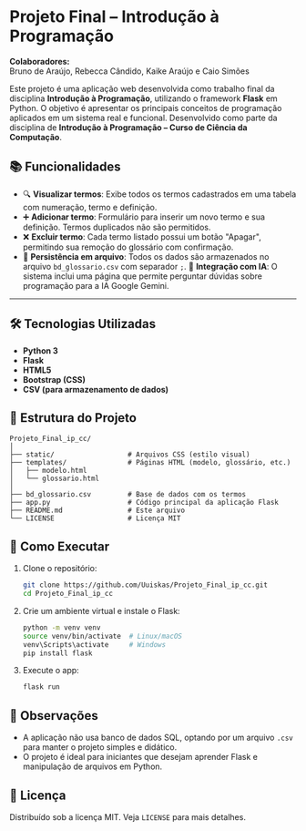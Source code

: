 # Projeto Final – Introdução à Programação
**Colaboradores:**  
Bruno de Araújo, Rebecca Cândido, Kaike Araújo e Caio Simões

Este projeto é uma aplicação web desenvolvida como trabalho final da disciplina **Introdução à Programação**, utilizando o framework **Flask** em Python. O objetivo é apresentar os principais conceitos de programação aplicados em um sistema real e funcional.
Desenvolvido como parte da disciplina de **Introdução à Programação – Curso de Ciência da Computação**.

## 📚 Funcionalidades

- 🔍 **Visualizar termos**: Exibe todos os termos cadastrados em uma tabela com numeração, termo e definição.
- ➕ **Adicionar termo**: Formulário para inserir um novo termo e sua definição. Termos duplicados não são permitidos.
- ❌ **Excluir termo**: Cada termo listado possui um botão "Apagar", permitindo sua remoção do glossário com confirmação.
- 💾 **Persistência em arquivo**: Todos os dados são armazenados no arquivo `bd_glossario.csv` com separador `;`.
 🤖 **Integração com IA**: O sistema inclui uma página que permite perguntar dúvidas sobre programação para a IA Google Gemini.

---
## 🛠️ Tecnologias Utilizadas

- **Python 3**
- **Flask**
- **HTML5**
- **Bootstrap (CSS)**
- **CSV (para armazenamento de dados)**

## 📁 Estrutura do Projeto

```
Projeto_Final_ip_cc/
│
├── static/                  # Arquivos CSS (estilo visual)
├── templates/               # Páginas HTML (modelo, glossário, etc.)
│   ├── modelo.html
│   └── glossario.html
│
├── bd_glossario.csv         # Base de dados com os termos
├── app.py                   # Código principal da aplicação Flask
├── README.md                # Este arquivo
└── LICENSE                  # Licença MIT
```

## 🚀 Como Executar

1. Clone o repositório:
   ```bash
   git clone https://github.com/Uuiskas/Projeto_Final_ip_cc.git
   cd Projeto_Final_ip_cc
   ```

2. Crie um ambiente virtual e instale o Flask:
   ```bash
   python -m venv venv
   source venv/bin/activate  # Linux/macOS
   venv\Scripts\activate     # Windows
   pip install flask
   ```

3. Execute o app:
   ```bash
   flask run
   ```

## 📝 Observações

- A aplicação não usa banco de dados SQL, optando por um arquivo `.csv` para manter o projeto simples e didático.
- O projeto é ideal para iniciantes que desejam aprender Flask e manipulação de arquivos em Python.

## 📄 Licença

Distribuído sob a licença MIT. Veja `LICENSE` para mais detalhes.
